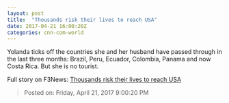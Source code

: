 ```yaml
---
layout: post
title:  "Thousands risk their lives to reach USA"
date: 2017-04-21 16:00:20Z
categories: cnn-com-world
---
```


Yolanda ticks off the countries she and her husband have passed through in the last three months: Brazil, Peru, Ecuador, Colombia, Panama and now Costa Rica. But she is no tourist.


Full story on F3News: [Thousands risk their lives to reach USA](http://www.f3nws.com/n/HrxZNE)

> Posted on: Friday, April 21, 2017 9:00:20 PM

